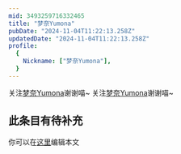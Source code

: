 ```yaml
---
mid: 3493259716332465
title: "梦奈Yumona"
pubDate: "2024-11-04T11:22:13.258Z"
updatedDate: "2024-11-04T11:22:13.258Z"
profile:
  {
    Nickname: ["梦奈Yumona"],
  }
---
```


关注[梦奈Yumona](https://space.bilibili.com/3493259716332465)谢谢喵~ 关注[梦奈Yumona](https://space.bilibili.com/3493259716332465)谢谢喵~

## 此条目有待补充
你可以在[这里](https://github.com/Yuhanawa/VTuber.ICU/edit/master/src/content/v/梦奈Yumona/index.md)编辑本文
